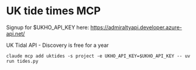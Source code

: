 # UK tide times MCP

Signup for $UKHO_API_KEY here: https://admiraltyapi.developer.azure-api.net/

UK Tidal API - Discovery is free for a year

    claude mcp add uktides -s project -e UKHO_API_KEY=$UKHO_API_KEY -- uv run tides.py